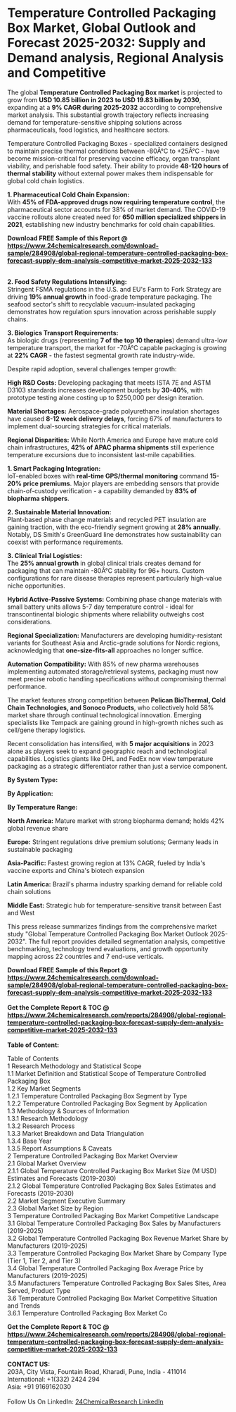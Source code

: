 <h1>Temperature Controlled Packaging Box Market, Global Outlook and Forecast 2025-2032: Supply and Demand analysis, Regional Analysis and Competitive</h1><p>The global <strong>Temperature Controlled Packaging Box market</strong> is projected to grow from <strong>USD 10.85 billion in 2023 to USD 19.83 billion by 2030</strong>, expanding at a <strong>9% CAGR during 2025-2032</strong> according to comprehensive market analysis. This substantial growth trajectory reflects increasing demand for temperature-sensitive shipping solutions across pharmaceuticals, food logistics, and healthcare sectors.</p><p>Temperature Controlled Packaging Boxes - specialized containers designed to maintain precise thermal conditions between -80Â°C to +25Â°C - have become mission-critical for preserving vaccine efficacy, organ transplant viability, and perishable food safety. Their ability to provide <strong>48-120 hours of thermal stability</strong> without external power makes them indispensable for global cold chain logistics.</p><p><strong>1. Pharmaceutical Cold Chain Expansion:</strong><br>
With <strong>45% of FDA-approved drugs now requiring temperature control</strong>, the pharmaceutical sector accounts for 38% of market demand. The COVID-19 vaccine rollouts alone created need for <strong>650 million specialized shippers in 2021</strong>, establishing new industry benchmarks for cold chain capabilities.</p><div><b>Download FREE Sample of this Report @ 
            <a href="https://www.24chemicalresearch.com/download-sample/284908/global-regional-temperature-controlled-packaging-box-forecast-supply-dem-analysis-competitive-market-2025-2032-133">
            https://www.24chemicalresearch.com/download-sample/284908/global-regional-temperature-controlled-packaging-box-forecast-supply-dem-analysis-competitive-market-2025-2032-133</a></b></div><br><p><strong>2. Food Safety Regulations Intensifying:</strong><br>
Stringent FSMA regulations in the U.S. and EU's Farm to Fork Strategy are driving <strong>19% annual growth</strong> in food-grade temperature packaging. The seafood sector's shift to recyclable vacuum-insulated packaging demonstrates how regulation spurs innovation across perishable supply chains.</p><p><strong>3. Biologics Transport Requirements:</strong><br>
As biologic drugs (representing <strong>7 of the top 10 therapies</strong>) demand ultra-low temperature transport, the market for -70Â°C capable packaging is growing at <strong>22% CAGR</strong> - the fastest segmental growth rate industry-wide.</p><p>Despite rapid adoption, several challenges temper growth:</p><p><strong>High R&amp;D Costs:</strong> Developing packaging that meets ISTA 7E and ASTM D3103 standards increases development budgets by <strong>30-40%</strong>, with prototype testing alone costing up to $250,000 per design iteration.</p><p><strong>Material Shortages:</strong> Aerospace-grade polyurethane insulation shortages have caused <strong>8-12 week delivery delays</strong>, forcing 67% of manufacturers to implement dual-sourcing strategies for critical materials.</p><p><strong>Regional Disparities:</strong> While North America and Europe have mature cold chain infrastructures, <strong>42% of APAC pharma shipments</strong> still experience temperature excursions due to inconsistent last-mile capabilities.</p><p><strong>1. Smart Packaging Integration:</strong><br>
IoT-enabled boxes with <strong>real-time GPS/thermal monitoring</strong> command <strong>15-20% price premiums</strong>. Major players are embedding sensors that provide chain-of-custody verification - a capability demanded by <strong>83% of biopharma shippers</strong>.</p><p><strong>2. Sustainable Material Innovation:</strong><br>
Plant-based phase change materials and recycled PET insulation are gaining traction, with the eco-friendly segment growing at <strong>28% annually</strong>. Notably, DS Smith's GreenGuard line demonstrates how sustainability can coexist with performance requirements.</p><p><strong>3. Clinical Trial Logistics:</strong><br>
The <strong>25% annual growth</strong> in global clinical trials creates demand for packaging that can maintain -80Â°C stability for 96+ hours. Custom configurations for rare disease therapies represent particularly high-value niche opportunities.</p><p><strong>Hybrid Active-Passive Systems:</strong> Combining phase change materials with small battery units allows 5-7 day temperature control - ideal for transcontinental biologic shipments where reliability outweighs cost considerations.</p><p><strong>Regional Specialization:</strong> Manufacturers are developing humidity-resistant variants for Southeast Asia and Arctic-grade solutions for Nordic regions, acknowledging that <strong>one-size-fits-all</strong> approaches no longer suffice.</p><p><strong>Automation Compatibility:</strong> With 85% of new pharma warehouses implementing automated storage/retrieval systems, packaging must now meet precise robotic handling specifications without compromising thermal performance.</p><p>The market features strong competition between <strong>Pelican BioThermal, Cold Chain Technologies, and Sonoco Products</strong>, who collectively hold 58% market share through continual technological innovation. Emerging specialists like Tempack are gaining ground in high-growth niches such as cell/gene therapy logistics.</p><p>Recent consolidation has intensified, with <strong>5 major acquisitions</strong> in 2023 alone as players seek to expand geographic reach and technological capabilities. Logistics giants like DHL and FedEx now view temperature packaging as a strategic differentiator rather than just a service component.</p><p><strong>By System Type:</strong></p><p><strong>By Application:</strong></p><p><strong>By Temperature Range:</strong></p><p><strong>North America:</strong> Mature market with strong biopharma demand; holds 42% global revenue share</p><p><strong>Europe:</strong> Stringent regulations drive premium solutions; Germany leads in sustainable packaging</p><p><strong>Asia-Pacific:</strong> Fastest growing region at 13% CAGR, fueled by India's vaccine exports and China's biotech expansion</p><p><strong>Latin America:</strong> Brazil's pharma industry sparking demand for reliable cold chain solutions</p><p><strong>Middle East:</strong> Strategic hub for temperature-sensitive transit between East and West</p><p>This press release summarizes findings from the comprehensive market study "Global Temperature Controlled Packaging Box Market Outlook 2025-2032". The full report provides detailed segmentation analysis, competitive benchmarking, technology trend evaluations, and growth opportunity mapping across 22 countries and 7 end-use verticals.</p><div><b>Download FREE Sample of this Report @ 
            <a href="https://www.24chemicalresearch.com/download-sample/284908/global-regional-temperature-controlled-packaging-box-forecast-supply-dem-analysis-competitive-market-2025-2032-133">
            https://www.24chemicalresearch.com/download-sample/284908/global-regional-temperature-controlled-packaging-box-forecast-supply-dem-analysis-competitive-market-2025-2032-133</a></b></div><br><div><b>Get the Complete Report & TOC @ 
            <a href="https://www.24chemicalresearch.com/reports/284908/global-regional-temperature-controlled-packaging-box-forecast-supply-dem-analysis-competitive-market-2025-2032-133">
            https://www.24chemicalresearch.com/reports/284908/global-regional-temperature-controlled-packaging-box-forecast-supply-dem-analysis-competitive-market-2025-2032-133</a></b></div><br>
            <b>Table of Content:</b><p>Table of Contents<br />
1 Research Methodology and Statistical Scope<br />
1.1 Market Definition and Statistical Scope of Temperature Controlled Packaging Box<br />
1.2 Key Market Segments<br />
1.2.1 Temperature Controlled Packaging Box Segment by Type<br />
1.2.2 Temperature Controlled Packaging Box Segment by Application<br />
1.3 Methodology & Sources of Information<br />
1.3.1 Research Methodology<br />
1.3.2 Research Process<br />
1.3.3 Market Breakdown and Data Triangulation<br />
1.3.4 Base Year<br />
1.3.5 Report Assumptions & Caveats<br />
2 Temperature Controlled Packaging Box Market Overview<br />
2.1 Global Market Overview<br />
2.1.1 Global Temperature Controlled Packaging Box Market Size (M USD) Estimates and Forecasts (2019-2030)<br />
2.1.2 Global Temperature Controlled Packaging Box Sales Estimates and Forecasts (2019-2030)<br />
2.2 Market Segment Executive Summary<br />
2.3 Global Market Size by Region<br />
3 Temperature Controlled Packaging Box Market Competitive Landscape<br />
3.1 Global Temperature Controlled Packaging Box Sales by Manufacturers (2019-2025)<br />
3.2 Global Temperature Controlled Packaging Box Revenue Market Share by Manufacturers (2019-2025)<br />
3.3 Temperature Controlled Packaging Box Market Share by Company Type (Tier 1, Tier 2, and Tier 3)<br />
3.4 Global Temperature Controlled Packaging Box Average Price by Manufacturers (2019-2025)<br />
3.5 Manufacturers Temperature Controlled Packaging Box Sales Sites, Area Served, Product Type<br />
3.6 Temperature Controlled Packaging Box Market Competitive Situation and Trends<br />
3.6.1 Temperature Controlled Packaging Box Market Co</p><div><b>Get the Complete Report & TOC @ 
            <a href="https://www.24chemicalresearch.com/reports/284908/global-regional-temperature-controlled-packaging-box-forecast-supply-dem-analysis-competitive-market-2025-2032-133">
            https://www.24chemicalresearch.com/reports/284908/global-regional-temperature-controlled-packaging-box-forecast-supply-dem-analysis-competitive-market-2025-2032-133</a></b></div><br><b>CONTACT US:</b><br>
            203A, City Vista, Fountain Road, Kharadi, Pune, India - 411014<br>
            International: +1(332) 2424 294<br>
            Asia: +91 9169162030 <br><br>
            Follow Us On LinkedIn: <a href="https://www.linkedin.com/company/24chemicalresearch/">24ChemicalResearch LinkedIn</a>
